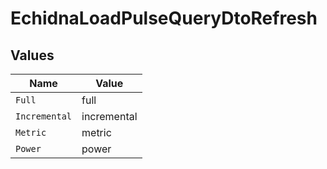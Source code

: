 # EchidnaLoadPulseQueryDtoRefresh


## Values

| Name          | Value         |
| ------------- | ------------- |
| `Full`        | full          |
| `Incremental` | incremental   |
| `Metric`      | metric        |
| `Power`       | power         |